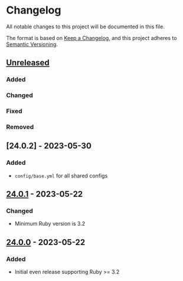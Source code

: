 # Changelog
All notable changes to this project will be documented in this file.

The format is based on [Keep a Changelog](https://keepachangelog.com/en/1.0.0/),
and this project adheres to [Semantic Versioning](https://semver.org/spec/v2.0.0.html).

## [Unreleased]
### Added
### Changed
### Fixed
### Removed

## [24.0.2] - 2023-05-30
### Added
- `config/base.yml` for all shared configs

## [24.0.1] - 2023-05-22
### Changed
- Minimum Ruby version is 3.2

## [24.0.0] - 2023-05-22
### Added
- Initial even release supporting Ruby >= 3.2

[Unreleased]: https://github.com/rubocop-lts/rubocop-lts/compare/v24.0.1...HEAD
[24.0.1]: https://gitlab.com/rubocop-lts/rubocop-lts/compare/v24.0.0...v24.0.1
[24.0.0]: https://gitlab.com/rubocop-lts/rubocop-lts/-/tags/v24.0.0
